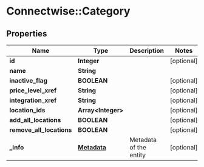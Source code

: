 # Connectwise::Category

## Properties
Name | Type | Description | Notes
------------ | ------------- | ------------- | -------------
**id** | **Integer** |  | [optional] 
**name** | **String** |  | 
**inactive_flag** | **BOOLEAN** |  | [optional] 
**price_level_xref** | **String** |  | [optional] 
**integration_xref** | **String** |  | [optional] 
**location_ids** | **Array&lt;Integer&gt;** |  | [optional] 
**add_all_locations** | **BOOLEAN** |  | [optional] 
**remove_all_locations** | **BOOLEAN** |  | [optional] 
**_info** | [**Metadata**](Metadata.md) | Metadata of the entity | [optional] 


